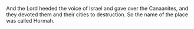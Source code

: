 And the Lord heeded the voice of Israel and gave over the Canaanites, and they devoted them and their cities to destruction. So the name of the place was called Hormah.
